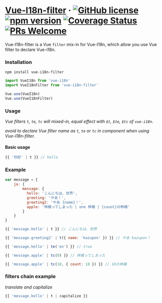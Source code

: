 # [Vue-I18n-filter](#) &middot; [![GitHub license](https://img.shields.io/badge/license-MIT-blue.svg)](https://github.com/chiaweilee/vue-i18n-filter/blob/master/LICENSE) [![npm version](https://img.shields.io/npm/v/vue-i18n-filter.svg?style=flat)](https://www.npmjs.com/package/vue-i18n-filter) [![Coverage Status](https://img.shields.io/coveralls/chiaweilee/vue-i18n-filter/master.svg?style=flat)](https://coveralls.io/github/chiaweilee/vue-i18n-filter?branch=master) [![PRs Welcome](https://img.shields.io/badge/PRs-welcome-brightgreen.svg)](#)

Vue-I18n-filter is a Vue `filter` mix-in for Vue-I18n, which allow you use Vue filter to declare Vue-i18n.

### Installation

```
npm install vue-i18n-filter
```

```JavaScript
import VueI18n from 'vue-i18n'
import VueI18nFilter from 'vue-i18n-filter'

Vue.use(VueI18n)
Vue.use(VueI18nFilter)
```

### Usage

*Vue filters `t`, `te`, `tc` will mixed-in,
equal effect with `$t`, `$te`, `$tc` of `vue-i18n`.*

*avoid to declare Vue filter name as `t`, `te` or `tc` in component when using Vue-i18n-filter.*

#### Basic usage

```vue.js
{{ '你好' | t }} // hello
```

### Example

```JavaScript
var message = {
    ja: {
        message: {
          hello: 'こんにちは、世界',
          greeting: 'やあ！',
          greeting2: 'やあ {name}！',
          apple: '林檎ってしまった | one 林檎 | {count}の林檎'
        }
    }
}
```

```vue.js
{{ 'message.hello' | t }} // こんにちは、世界
```

```vue.js
{{ 'message.greeting2' | t({ name: 'kazupon' }) }} // やあ kazupon！
```

```vue.js
{{ 'message.hello' | te('en') }} // true
```

```vue.js
{{ 'message.apple' | tc(0) }} // 林檎ってしまった
```

```vue.js
{{ 'message.apple' | tc(10, { count: 10 }) }} // 10の林檎
```

### filters chain example

*translate and capitalize*

```vue.js
{{ 'message.hello' | t | capitalize }}
```
